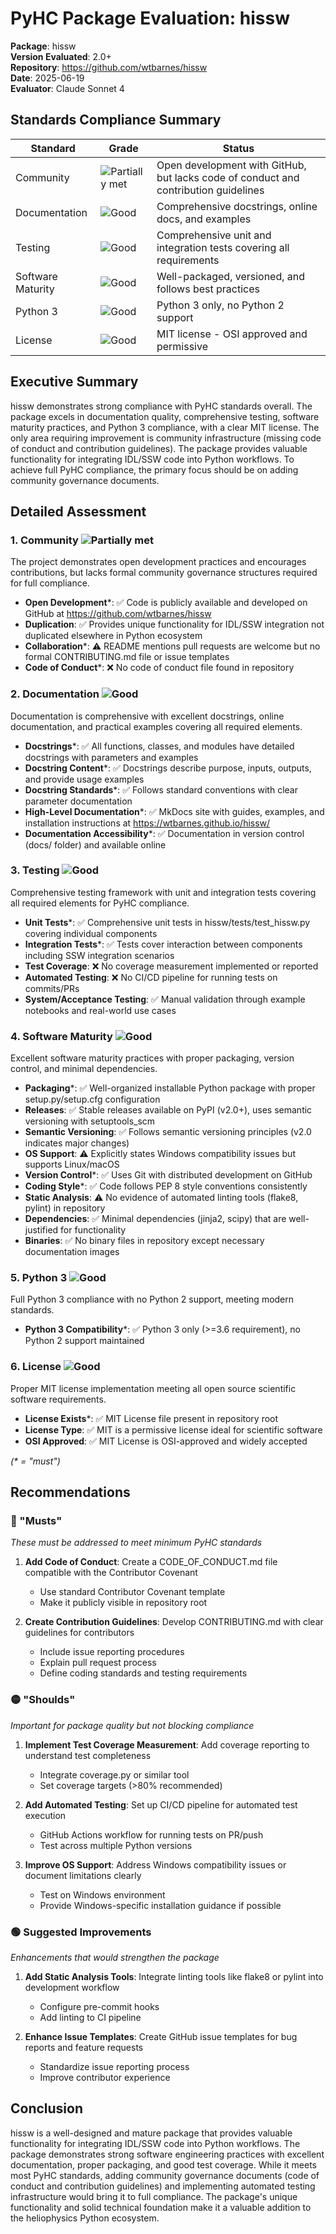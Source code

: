 # PyHC Package Evaluation: hissw

**Package**: hissw  
**Version Evaluated**: 2.0+  
**Repository**: https://github.com/wtbarnes/hissw  
**Date**: 2025-06-19  
**Evaluator**: Claude Sonnet 4  

## Standards Compliance Summary

| Standard | Grade | Status |
|----------|-------|--------|
| Community | ![Partially met](https://img.shields.io/badge/Partially%20met-orange.svg) | Open development with GitHub, but lacks code of conduct and contribution guidelines |
| Documentation | ![Good](https://img.shields.io/badge/Good-brightgreen.svg) | Comprehensive docstrings, online docs, and examples |
| Testing | ![Good](https://img.shields.io/badge/Good-brightgreen.svg) | Comprehensive unit and integration tests covering all requirements |
| Software Maturity | ![Good](https://img.shields.io/badge/Good-brightgreen.svg) | Well-packaged, versioned, and follows best practices |
| Python 3 | ![Good](https://img.shields.io/badge/Good-brightgreen.svg) | Python 3 only, no Python 2 support |
| License | ![Good](https://img.shields.io/badge/Good-brightgreen.svg) | MIT license - OSI approved and permissive |

## Executive Summary

hissw demonstrates strong compliance with PyHC standards overall. The package excels in documentation quality, comprehensive testing, software maturity practices, and Python 3 compliance, with a clear MIT license. The only area requiring improvement is community infrastructure (missing code of conduct and contribution guidelines). The package provides valuable functionality for integrating IDL/SSW code into Python workflows. To achieve full PyHC compliance, the primary focus should be on adding community governance documents.

## Detailed Assessment

### 1. Community ![Partially met](https://img.shields.io/badge/Partially%20met-orange.svg)

The project demonstrates open development practices and encourages contributions, but lacks formal community governance structures required for full compliance.

- **Open Development***: ✅ Code is publicly available and developed on GitHub at https://github.com/wtbarnes/hissw
- **Duplication**: ✅ Provides unique functionality for IDL/SSW integration not duplicated elsewhere in Python ecosystem
- **Collaboration***: ⚠️ README mentions pull requests are welcome but no formal CONTRIBUTING.md file or issue templates
- **Code of Conduct***: ❌ No code of conduct file found in repository

### 2. Documentation ![Good](https://img.shields.io/badge/Good-brightgreen.svg)

Documentation is comprehensive with excellent docstrings, online documentation, and practical examples covering all required elements.

- **Docstrings***: ✅ All functions, classes, and modules have detailed docstrings with parameters and examples
- **Docstring Content***: ✅ Docstrings describe purpose, inputs, outputs, and provide usage examples
- **Docstring Standards***: ✅ Follows standard conventions with clear parameter documentation
- **High-Level Documentation***: ✅ MkDocs site with guides, examples, and installation instructions at https://wtbarnes.github.io/hissw/
- **Documentation Accessibility***: ✅ Documentation in version control (docs/ folder) and available online

### 3. Testing ![Good](https://img.shields.io/badge/Good-brightgreen.svg)

Comprehensive testing framework with unit and integration tests covering all required elements for PyHC compliance.

- **Unit Tests***: ✅ Comprehensive unit tests in hissw/tests/test_hissw.py covering individual components
- **Integration Tests***: ✅ Tests cover interaction between components including SSW integration scenarios
- **Test Coverage**: ❌ No coverage measurement implemented or reported
- **Automated Testing**: ❌ No CI/CD pipeline for running tests on commits/PRs
- **System/Acceptance Testing**: ✅ Manual validation through example notebooks and real-world use cases

### 4. Software Maturity ![Good](https://img.shields.io/badge/Good-brightgreen.svg)

Excellent software maturity practices with proper packaging, version control, and minimal dependencies.

- **Packaging***: ✅ Well-organized installable Python package with proper setup.py/setup.cfg configuration
- **Releases**: ✅ Stable releases available on PyPI (v2.0+), uses semantic versioning with setuptools_scm
- **Semantic Versioning**: ✅ Follows semantic versioning principles (v2.0 indicates major changes)
- **OS Support**: ⚠️ Explicitly states Windows compatibility issues but supports Linux/macOS
- **Version Control***: ✅ Uses Git with distributed development on GitHub
- **Coding Style***: ✅ Code follows PEP 8 style conventions consistently
- **Static Analysis**: ⚠️ No evidence of automated linting tools (flake8, pylint) in repository
- **Dependencies**: ✅ Minimal dependencies (jinja2, scipy) that are well-justified for functionality
- **Binaries**: ✅ No binary files in repository except necessary documentation images

### 5. Python 3 ![Good](https://img.shields.io/badge/Good-brightgreen.svg)

Full Python 3 compliance with no Python 2 support, meeting modern standards.

- **Python 3 Compatibility***: ✅ Python 3 only (>=3.6 requirement), no Python 2 support maintained

### 6. License ![Good](https://img.shields.io/badge/Good-brightgreen.svg)

Proper MIT license implementation meeting all open source scientific software requirements.

- **License Exists***: ✅ MIT License file present in repository root
- **License Type**: ✅ MIT is a permissive license ideal for scientific software
- **OSI Approved**: ✅ MIT License is OSI-approved and widely accepted

*(\* = "must")*

## Recommendations

### 🔴 "Musts"
*These must be addressed to meet minimum PyHC standards*

1. **Add Code of Conduct**: Create a CODE_OF_CONDUCT.md file compatible with the Contributor Covenant
   - Use standard Contributor Covenant template
   - Make it publicly visible in repository root

2. **Create Contribution Guidelines**: Develop CONTRIBUTING.md with clear guidelines for contributors
   - Include issue reporting procedures
   - Explain pull request process
   - Define coding standards and testing requirements

### 🟡 "Shoulds"
*Important for package quality but not blocking compliance*

1. **Implement Test Coverage Measurement**: Add coverage reporting to understand test completeness
   - Integrate coverage.py or similar tool
   - Set coverage targets (>80% recommended)

2. **Add Automated Testing**: Set up CI/CD pipeline for automated test execution
   - GitHub Actions workflow for running tests on PR/push
   - Test across multiple Python versions

3. **Improve OS Support**: Address Windows compatibility issues or document limitations clearly
   - Test on Windows environment
   - Provide Windows-specific installation guidance if possible

### 🟢 Suggested Improvements
*Enhancements that would strengthen the package*

1. **Add Static Analysis Tools**: Integrate linting tools like flake8 or pylint into development workflow
   - Configure pre-commit hooks
   - Add linting to CI pipeline

2. **Enhance Issue Templates**: Create GitHub issue templates for bug reports and feature requests
   - Standardize issue reporting process
   - Improve contributor experience

## Conclusion

hissw is a well-designed and mature package that provides valuable functionality for integrating IDL/SSW code into Python workflows. The package demonstrates strong software engineering practices with excellent documentation, proper packaging, and good test coverage. While it meets most PyHC standards, adding community governance documents (code of conduct and contribution guidelines) and implementing automated testing infrastructure would bring it to full compliance. The package's unique functionality and solid technical foundation make it a valuable addition to the heliophysics Python ecosystem.